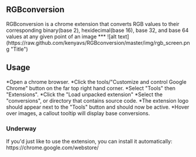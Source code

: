 <h2>RGBconversion</h2>
RGBconversion is a chrome extension that converts RGB values to their corresponding binary(base 2), hexidecimal(base 16), base 32, and base 64 values at any given point of an image
***
![alt text](https://raw.github.com/kenyavs/RGBconversion/master/img/rgb_screen.png "Title")

**<h2>Usage</h2>**
*Open a chrome browser.
*Click the tools/"Customize and control Google Chrome" button on the far top right hand corner. 
*Select "Tools" then "Extensions".
*Click the "Load unpacked extension"
*Select the "conversions", or directory that contains source code.
*The extension logo should appear next to the "Tools" button and should now be active.
*Hover over images, a callout tooltip will display base conversions.


<h3>Underway</h3>
If you'd just like to use the extension, you can install it automatically:
https://chrome.google.com/webstore/
